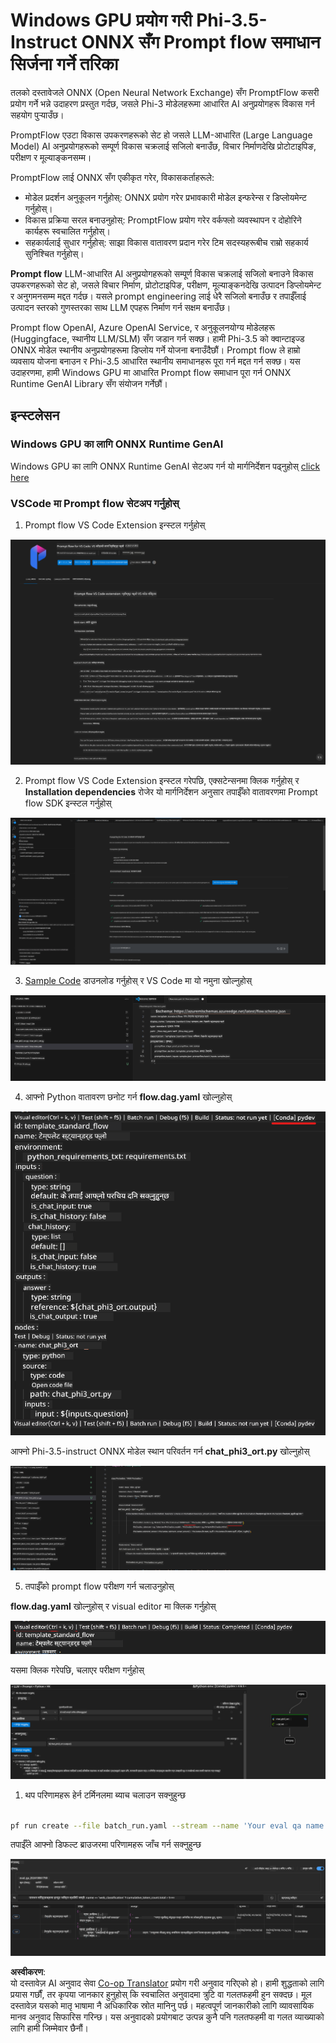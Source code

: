 <!--
CO_OP_TRANSLATOR_METADATA:
{
  "original_hash": "92e7dac1e5af0dd7c94170fdaf6860fe",
  "translation_date": "2025-05-09T18:51:47+00:00",
  "source_file": "md/02.Application/01.TextAndChat/Phi3/UsingPromptFlowWithONNX.md",
  "language_code": "ne"
}
-->
# Windows GPU प्रयोग गरी Phi-3.5-Instruct ONNX सँग Prompt flow समाधान सिर्जना गर्ने तरिका

तलको दस्तावेजले ONNX (Open Neural Network Exchange) सँग PromptFlow कसरी प्रयोग गर्ने भन्ने उदाहरण प्रस्तुत गर्दछ, जसले Phi-3 मोडेलहरूमा आधारित AI अनुप्रयोगहरू विकास गर्न सहयोग पुर्‍याउँछ।

PromptFlow एउटा विकास उपकरणहरूको सेट हो जसले LLM-आधारित (Large Language Model) AI अनुप्रयोगहरूको सम्पूर्ण विकास चक्रलाई सजिलो बनाउँछ, विचार निर्माणदेखि प्रोटोटाइपिङ, परीक्षण र मूल्याङ्कनसम्म।

PromptFlow लाई ONNX सँग एकीकृत गरेर, विकासकर्ताहरूले:

- मोडेल प्रदर्शन अनुकूलन गर्नुहोस्: ONNX प्रयोग गरेर प्रभावकारी मोडेल इन्फरेन्स र डिप्लोयमेन्ट गर्नुहोस्।
- विकास प्रक्रिया सरल बनाउनुहोस्: PromptFlow प्रयोग गरेर वर्कफ्लो व्यवस्थापन र दोहोरिने कार्यहरू स्वचालित गर्नुहोस्।
- सहकार्यलाई सुधार गर्नुहोस्: साझा विकास वातावरण प्रदान गरेर टिम सदस्यहरूबीच राम्रो सहकार्य सुनिश्चित गर्नुहोस्।

**Prompt flow** LLM-आधारित AI अनुप्रयोगहरूको सम्पूर्ण विकास चक्रलाई सजिलो बनाउने विकास उपकरणहरूको सेट हो, जसले विचार निर्माण, प्रोटोटाइपिङ, परीक्षण, मूल्याङ्कनदेखि उत्पादन डिप्लोयमेन्ट र अनुगमनसम्म मद्दत गर्दछ। यसले prompt engineering लाई धेरै सजिलो बनाउँछ र तपाईँलाई उत्पादन स्तरको गुणस्तरका साथ LLM एपहरू निर्माण गर्न सक्षम बनाउँछ।

Prompt flow OpenAI, Azure OpenAI Service, र अनुकूलनयोग्य मोडेलहरू (Huggingface, स्थानीय LLM/SLM) सँग जडान गर्न सक्छ। हामी Phi-3.5 को क्वान्टाइज्ड ONNX मोडेल स्थानीय अनुप्रयोगहरूमा डिप्लोय गर्ने योजना बनाउँदैछौं। Prompt flow ले हाम्रो व्यवसाय योजना बनाउन र Phi-3.5 आधारित स्थानीय समाधानहरू पूरा गर्न मद्दत गर्न सक्छ। यस उदाहरणमा, हामी Windows GPU मा आधारित Prompt flow समाधान पूरा गर्न ONNX Runtime GenAI Library सँग संयोजन गर्नेछौं।

## **इन्स्टलेसन**

### **Windows GPU का लागि ONNX Runtime GenAI**

Windows GPU का लागि ONNX Runtime GenAI सेटअप गर्न यो मार्गनिर्देशन पढ्नुहोस् [click here](./ORTWindowGPUGuideline.md)

### **VSCode मा Prompt flow सेटअप गर्नुहोस्**

1. Prompt flow VS Code Extension इन्स्टल गर्नुहोस्

![pfvscode](../../../../../../translated_images/pfvscode.79f42ae5dd93ed35c19d6d978ae75831fef40e0b8440ee48b893b5a0597d2260.ne.png)

2. Prompt flow VS Code Extension इन्स्टल गरेपछि, एक्सटेन्सनमा क्लिक गर्नुहोस् र **Installation dependencies** रोजेर यो मार्गनिर्देशन अनुसार तपाईँको वातावरणमा Prompt flow SDK इन्स्टल गर्नुहोस्

![pfsetup](../../../../../../translated_images/pfsetup.0c82d99c7760aac29833b37faf4329e67e22279b1c5f37a73724dfa9ebaa32ee.ne.png)

3. [Sample Code](../../../../../../code/09.UpdateSamples/Aug/pf/onnx_inference_pf) डाउनलोड गर्नुहोस् र VS Code मा यो नमुना खोल्नुहोस्

![pfsample](../../../../../../translated_images/pfsample.7bf40b133a558d86356dd6bc0e480bad2659d9c5364823dae9b3e6784e6f2d25.ne.png)

4. आफ्नो Python वातावरण छनोट गर्न **flow.dag.yaml** खोल्नुहोस्

![pfdag](../../../../../../translated_images/pfdag.c5eb356fa3a96178cd594de9a5da921c4bbe646a9946f32aa20d344ccbeb51a0.ne.png)

   आफ्नो Phi-3.5-instruct ONNX मोडेल स्थान परिवर्तन गर्न **chat_phi3_ort.py** खोल्नुहोस्

![pfphi](../../../../../../translated_images/pfphi.fff4b0afea47c92c8481174dbf3092823906fca5b717fc642f78947c3e5bbb39.ne.png)

5. तपाईँको prompt flow परीक्षण गर्न चलाउनुहोस्

**flow.dag.yaml** खोल्नुहोस् र visual editor मा क्लिक गर्नुहोस्

![pfv](../../../../../../translated_images/pfv.7af6ecd65784a98558b344ba69b5ba6233876823fb435f163e916a632394fc1e.ne.png)

यसमा क्लिक गरेपछि, चलाएर परीक्षण गर्नुहोस्

![pfflow](../../../../../../translated_images/pfflow.9697e0fda67794bb0cf4b78d52e6f5a42002eec935bc2519933064afbbdd34f0.ne.png)

1. थप परिणामहरू हेर्न टर्मिनलमा ब्याच चलाउन सक्नुहुन्छ

```bash

pf run create --file batch_run.yaml --stream --name 'Your eval qa name'    

```

तपाईँले आफ्नो डिफल्ट ब्राउजरमा परिणामहरू जाँच गर्न सक्नुहुन्छ

![pfresult](../../../../../../translated_images/pfresult.972eb57dd5bec646e1aa01148991ba8959897efea396e42cf9d7df259444878d.ne.png)

**अस्वीकरण**:  
यो दस्तावेज़ AI अनुवाद सेवा [Co-op Translator](https://github.com/Azure/co-op-translator) प्रयोग गरी अनुवाद गरिएको हो। हामी शुद्धताको लागि प्रयास गर्छौं, तर कृपया जानकार हुनुहोस् कि स्वचालित अनुवादमा त्रुटि वा गलतफहमी हुन सक्दछ। मूल दस्तावेज़ यसको मातृ भाषामा नै अधिकारिक स्रोत मानिनु पर्छ। महत्वपूर्ण जानकारीको लागि व्यावसायिक मानव अनुवाद सिफारिस गरिन्छ। यस अनुवादको प्रयोगबाट उत्पन्न कुनै पनि गलतफहमी वा गलत व्याख्याको लागि हामी जिम्मेवार छैनौं।